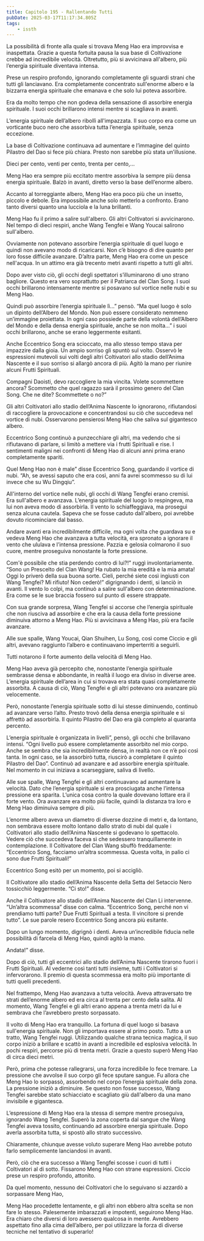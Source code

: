 ```yaml
---
title: Capitolo 195 - Rallentando Tutti
pubDate: 2025-03-17T11:17:34.805Z
tags:
    - issth
---
```



La possibilità di fronte alla quale si trovava Meng Hao era improvvisa e inaspettata. Grazie a questa fortuita pausa la sua base di Coltivazione crebbe ad incredibile velocità. Oltretutto, più si avvicinava all'albero, più l’energia spirituale diventava intensa.


Prese un respiro profondo, ignorando completamente gli sguardi strani che tutti gli lanciavano. Era completamente concentrato sull'enorme albero e la bizzarra energia spirituale che emanava e che solo lui poteva assorbire.


Era da molto tempo che non godeva della sensazione di assorbire energia spirituale. I suoi occhi brillarono intensi mentre si scagliava in avanti.


L’energia spirituale dell’albero ribollì all'impazzata. Il suo corpo era come un vorticante buco nero che assorbiva tutta l’energia spirituale, senza eccezione.


La base di Coltivazione continuava ad aumentare e l’immagine del quinto Pilastro del Dao si fece più chiara. Presto non sarebbe più stata un’illusione.


Dieci per cento, venti per cento, trenta per cento,…


Meng Hao era sempre più eccitato mentre assorbiva la sempre più densa energia spirituale. Balzò in avanti, diretto verso la base dell’enorme albero.


Accanto al torreggiante albero, Meng Hao era poco più che un insetto, piccolo e debole. Era impossibile anche solo metterlo a confronto. Erano tanto diversi quanto una lucciola e la luna brillanti.


Meng Hao fu il primo a salire sull'albero. Gli altri Coltivatori si avvicinarono. Nel tempo di dieci respiri, anche Wang Tengfei e Wang Youcai salirono sull'albero.


Ovviamente non potevano assorbire l’energia spirituale di quel luogo e quindi non avevano modo di ricaricarsi. Non c’è bisogno di dire quanto per loro fosse difficile avanzare. D’altra parte, Meng Hao era come un pesce nell'acqua. In un attimo era già trecento metri avanti rispetto a tutti gli altri.


Dopo aver visto ciò, gli occhi degli spettatori s’illuminarono di uno strano bagliore. Questo era vero soprattutto per il Patriarca del Clan Song. I suoi occhi brillarono intensamente mentre si posavano sul vortice nelle nubi e su Meng Hao.


Quindi può assorbire l’energia spirituale lì…” pensò. “Ma quel luogo è solo un dipinto dell’Albero del Mondo. Non può essere considerato nemmeno un’immagine proiettata. In ogni caso possiede parte della volontà dell’Albero del Mondo e della densa energia spirituale, anche se non molta…” i suoi occhi brillarono, anche se erano leggermente esitanti.


Anche Eccentrico Song era scioccato, ma allo stesso tempo stava per impazzire dalla gioia. Un ampio sorriso gli spuntò sul volto. Osservò le espressioni mutevoli sui volti degli altri Coltivatori allo stadio dell’Anima Nascente e il suo sorriso si allargò ancora di più. Agitò la mano per riunire alcuni Frutti Spirituali.


Compagni Daoisti, devo raccogliere la mia vincita. Volete scommettere ancora? Scommetto che quel ragazzo sarà il prossimo genero del Clan Song. Che ne dite? Scommettete o no?”


Gli altri Coltivatori allo stadio dell’Anima Nascente lo ignorarono, rifiutandosi di raccogliere la provocazione e concentrandosi su ciò che succedeva nel vortice di nubi. Osservarono pensierosi Meng Hao che saliva sul gigantesco albero.


Eccentrico Song continuò a punzecchiare gli altri, ma vedendo che si rifiutavano di parlare, si limitò a mettere via i frutti Spirituali e rise. I sentimenti maligni nei confronti di Meng Hao di alcuni anni prima erano completamente spariti.


Quel Meng Hao non è male” disse Eccentrico Song, guardando il vortice di nubi. “Ah, se avessi saputo che era così, anni fa avrei scommesso su di lui invece che su Wu Dingqiu”.


All'interno del vortice nelle nubi, gli occhi di Wang Tengfei erano cremisi. Era sull'albero e avanzava. L’energia spirituale del luogo lo respingeva, ma lui non aveva modo di assorbirla. Il vento lo schiaffeggiava, ma proseguì senza alcuna cautela. Sapeva che se fosse caduto dall'albero, poi avrebbe dovuto ricominciare dal basso.


Andare avanti era incredibilmente difficile, ma ogni volta che guardava su e vedeva Meng Hao che avanzava a tutta velocità, era spronato a ignorare il vento che ululava e l’intensa pressione. Pazzia e gelosia colmarono il suo cuore, mentre proseguiva nonostante la forte pressione.


Com'è possibile che stia perdendo contro di lui?!” ruggì involontariamente. “Sono un Prescelto del Clan Wang! Ha rubato la mia eredità e la mia amata! Oggi lo priverò della sua buona sorte. Cieli, perché siete così ingiusti con Wang Tengfei? Mi rifiuto! Non cederò!” digrignando i denti, si lanciò in avanti. Il vento lo colpì, ma continuò a salire sull'albero con determinazione. Era come se le sue braccia fossero sul punto di essere strappate.


Con sua grande sorpresa, Wang Tengfei si accorse che l’energia spirituale che non riusciva ad assorbire e che era la causa della forte pressione diminuiva attorno a Meng Hao. Più si avvicinava a Meng Hao, più era facile avanzare.


Alle sue spalle, Wang Youcai, Qian Shuihen, Lu Song, così come Ciccio e gli altri, avevano raggiunto l’albero e continuavano imperterriti a seguirli.


Tutti notarono il forte aumento della velocità di Meng Hao.


Meng Hao aveva già percepito che, nonostante l’energia spirituale sembrasse densa e abbondante, in realtà il luogo era diviso in diverse aree. L’energia spirituale dell’area in cui si trovava era stata quasi completamente assorbita. A causa di ciò, Wang Tengfei e gli altri potevano ora avanzare più velocemente.


Però, nonostante l’energia spirituale sotto di lui stesse diminuendo, continuò ad avanzare verso l’alto. Presto trovò della densa energia spirituale e si affrettò ad assorbirla. Il quinto Pilastro del Dao era già completo al quaranta percento.


L’energia spirituale è organizzata in livelli”, pensò, gli occhi che brillavano intensi. “Ogni livello può essere completamente assorbito nel mio corpo. Anche se sembra che sia incredibilmente densa, in realtà non ce n’è poi così tanta. In ogni caso, se la assorbirò tutta, riuscirò a completare il quinto Pilastro del Dao”. Continuò ad avanzare e ad assorbire energia spirituale. Nel momento in cui iniziava a scarseggiare, saliva di livello.


Alle sue spalle, Wang Tengfei e gli altri continuavano ad aumentare la velocità. Dato che l’energia spirituale si era prosciugata anche l’intensa pressione era sparita. L’unica cosa contro la quale dovevano lottare era il forte vento. Ora avanzare era molto più facile, quindi la distanza tra loro e Meng Hao diminuiva sempre di più.


L’enorme albero aveva un diametro di diverse dozzine di metri e, da lontano, non sembrava essere molto lontano dallo strato di nubi dal quale i Coltivatori allo stadio dell’Anima Nascente si godevano lo spettacolo. Vedere ciò che succedeva faceva sì che sedessero tranquillamente in contemplazione. Il Coltivatore del Clan Wang sbuffò freddamente: “Eccentrico Song, facciamo un’altra scommessa. Questa volta, in palio ci sono due Frutti Spirituali!”


Eccentrico Song esitò per un momento, poi si accigliò.


Il Coltivatore allo stadio dell’Anima Nascente della Setta del Setaccio Nero tossicchiò leggermente. “Ci sto!” disse.


Anche il Coltivatore allo stadio dell’Anima Nascente del Clan Li intervenne. “Un’altra scommessa” disse con calma. “Eccentrico Song, perché non vi prendiamo tutti parte? Due Frutti Spirituali a testa. Il vincitore si prende tutto”. Le sue parole resero Eccentrico Song ancora più esitante.


Dopo un lungo momento, digrignò i denti. Aveva un’incredibile fiducia nelle possibilità di farcela di Meng Hao, quindi agitò la mano.


Andata!” disse.


Dopo di ciò, tutti gli eccentrici allo stadio dell’Anima Nascente tirarono fuori i Frutti Spirituali. Al vederne così tanti tutti insieme, tutti i Coltivatori si infervorarono. Il premio di questa scommessa era molto più importante di tutti quelli precedenti.


Nel frattempo, Meng Hao avanzava a tutta velocità. Aveva attraversato tre strati dell’enorme albero ed era circa al trenta per cento della salita. Al momento, Wang Tengfei e gli altri erano appena a trenta metri da lui e sembrava che l’avrebbero presto sorpassato.


Il volto di Meng Hao era tranquillo. La fortuna di quel luogo si basava sull'energia spirituale. Non gli importava essere al primo posto. Tutto a un tratto, Wang Tengfei ruggì. Utilizzando qualche strana tecnica magica, il suo corpo iniziò a brillare e scattò in avanti a incredibile ed esplosiva velocità. In pochi respiri, percorse più di trenta metri. Grazie a questo superò Meng Hao di circa dieci metri.


Però, prima che potesse rallegrarsi, una forza incredibile lo fece tremare. La pressione che avvolse il suo corpo gli fece sputare sangue. Fu allora che Meng Hao lo sorpassò, assorbendo nel corpo l’energia spirituale della zona. La pressione iniziò a diminuire. Se questo non fosse successo, Wang Tengfei sarebbe stato schiacciato e scagliato giù dall'albero da una mano invisibile e gigantesca.


L’espressione di Meng Hao era la stessa di sempre mentre proseguiva, ignorando Wang Tengfei. Superò la zona coperta dal sangue che Wang Tengfei aveva tossito, continuando ad assorbire energia spirituale. Dopo averla assorbita tutta, si spostò allo strato successivo.


Chiaramente, chiunque avesse voluto superare Meng Hao avrebbe potuto farlo semplicemente lanciandosi in avanti.


Però, ciò che era successo a Wang Tengfei scosse i cuori di tutti i Coltivatori al di sotto. Fissarono Meng Hao con strane espressioni. Ciccio prese un respiro profondo, attonito.


Da quel momento, nessuno dei Coltivatori che lo seguivano si azzardò a sorpassare Meng Hao,


Meng Hao procedette lentamente, e gli altri non ebbero altra scelta se non fare lo stesso. Palesemente imbarazzati e impotenti, seguirono Meng Hao. Era chiaro che diversi di loro avessero qualcosa in mente. Avrebbero aspettato fino alla cima dell’albero, per poi utilizzare la forza di diverse tecniche nel tentativo di superarlo!


                                                                



